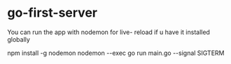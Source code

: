 # go-first-server

You can run the app with nodemon for live- reload if u have it installed globally

npm install -g nodemon
nodemon --exec go run main.go --signal SIGTERM
